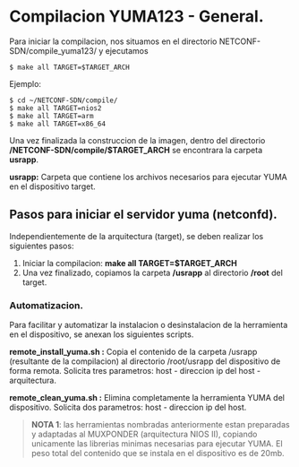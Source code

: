 # Compilacion YUMA123 - General.

Para iniciar la compilacion, nos situamos en el directorio NETCONF-SDN/compile_yuma123/ y ejecutamos 

    $ make all TARGET=$TARGET_ARCH

Ejemplo: 

    $ cd ~/NETCONF-SDN/compile/
    $ make all TARGET=nios2
    $ make all TARGET=arm
    $ make all TARGET=x86_64

Una vez finalizada la construccion de la imagen, dentro del directorio **/NETCONF-SDN/compile/$TARGET_ARCH** se 
encontrara la carpeta **usrapp**.

**usrapp:** Carpeta que contiene los archivos necesarios para ejecutar YUMA en el dispositivo target.

## Pasos para iniciar el servidor yuma (netconfd).

Independientemente de la arquitectura (target), se deben realizar los siguientes pasos:

 1. Iniciar la compilacion: **make all TARGET=$TARGET_ARCH**
 2. Una vez finalizado, copiamos la carpeta **/usrapp** al directorio **/root** del target. 

### Automatizacion. 

Para facilitar y automatizar la instalacion o desinstalacion de la herramienta en el dispositivo, se anexan los siguientes scripts.

**remote_install_yuma.sh :** Copia el contenido de la carpeta /usrapp (resultante de la compilacion) al directorio /root/usrapp del dispositivo de forma remota. Solicita tres parametros: host - direccion ip del host - arquitectura. 

**remote_clean_yuma.sh :** Elimina completamente la herramienta YUMA del dispositivo. Solicita dos parametros: host - direccion ip del host.

> **NOTA 1**: las herramientas nombradas anteriormente estan preparadas y adaptadas al MUXPONDER (arquitectura NIOS II), copiando unicamente las librerias minimas necesarias para ejecutar YUMA. El peso total del contenido que se instala en el dispositivo es de 20mb.  
